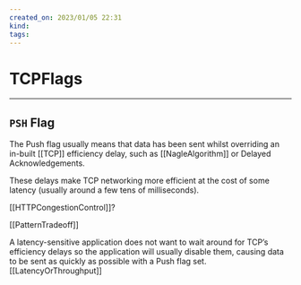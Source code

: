 ```yaml
---
created_on: 2023/01/05 22:31
kind:
tags:
---
```


# TCPFlags

___

## `PSH` Flag

The Push flag usually means that data has been sent whilst overriding an in-built [[TCP]] efficiency delay, such as [[NagleAlgorithm]] or Delayed Acknowledgements.

These delays make TCP networking more efficient at the cost of some latency (usually around a few tens of milliseconds).

 [[HTTPCongestionControl]]?

 [[PatternTradeoff]]

A latency-sensitive application does not want to wait around for TCP’s efficiency delays so the application will usually disable them, causing data to be sent as quickly as possible with a Push flag set. [[LatencyOrThroughput]]
